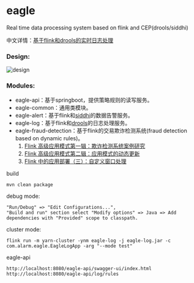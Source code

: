 # eagle
Real time data processing system based on flink and CEP(drools/siddhi) 

中文详情：[基于flink和drools的实时日志处理](https://www.cnblogs.com/luxiaoxun/p/13197981.html)

### Design:
![design](https://github.com/luxiaoxun/eagle/blob/master/picture/eagle-design.png)

### Modules:
* eagle-api：基于springboot，提供策略规则的读写服务。
* eagle-common：通用类模块。
* eagle-alert：基于flink和[siddhi](https://github.com/siddhi-io/siddhi)的数据告警服务。
* eagle-log：基于flink和[drools](https://github.com/kiegroup/drools)的日志处理服务。
* eagle-fraud-detection：基于flink的交易欺诈检测系统(fraud detection based on dynamic rules)。 
    1. [Flink 高级应用模式第一辑：欺诈检测系统案例研究](https://www.infoq.cn/article/dR1m9FfB1gEtvggKvlVX)
    2. [Flink 高级应用模式第二辑：应用模式的动态更新](https://www.infoq.cn/article/KFT2f79afVkNfIy6MRGg)
    3. [Flink 中的应用部署（三）：自定义窗口处理](https://www.infoq.cn/article/3Xiw36wSyK6J9G40jA9F)

build
```
mvn clean package
```

debug mode:
```
"Run/Debug" => "Edit Configurations...",
"Build and run" section select "Modify options" => Java => Add dependencies with "Provided" scope to classpath.
```
cluster mode:
```
flink run -m yarn-cluster -ynm eagle-log -j eagle-log.jar -c com.alarm.eagle.EagleLogApp -arg "--mode test" 
```

eagle-api
```
http://localhost:8080/eagle-api/swagger-ui/index.html
http://localhost:8080/eagle-api/log/rules
```
